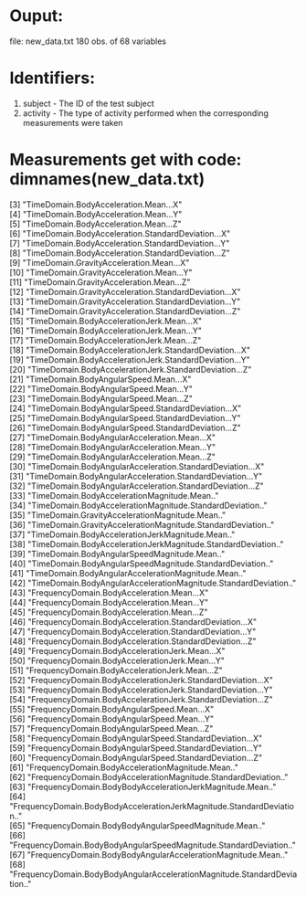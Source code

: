 # Ouput: 
 file: new_data.txt
 180 obs. of 68 variables

# Identifiers:
1. subject  - The ID of the test subject
2. activity  - The type of activity performed when the corresponding measurements were taken

# Measurements get with code: dimnames(new_data.txt)                                                                                                                         
 [3] "TimeDomain.BodyAcceleration.Mean...X"                                    
 [4] "TimeDomain.BodyAcceleration.Mean...Y"                                    
 [5] "TimeDomain.BodyAcceleration.Mean...Z"                                    
 [6] "TimeDomain.BodyAcceleration.StandardDeviation...X"                       
 [7] "TimeDomain.BodyAcceleration.StandardDeviation...Y"                       
 [8] "TimeDomain.BodyAcceleration.StandardDeviation...Z"                       
 [9] "TimeDomain.GravityAcceleration.Mean...X"                                 
[10] "TimeDomain.GravityAcceleration.Mean...Y"                                 
[11] "TimeDomain.GravityAcceleration.Mean...Z"                                 
[12] "TimeDomain.GravityAcceleration.StandardDeviation...X"                    
[13] "TimeDomain.GravityAcceleration.StandardDeviation...Y"                    
[14] "TimeDomain.GravityAcceleration.StandardDeviation...Z"                    
[15] "TimeDomain.BodyAccelerationJerk.Mean...X"                                
[16] "TimeDomain.BodyAccelerationJerk.Mean...Y"                                
[17] "TimeDomain.BodyAccelerationJerk.Mean...Z"                                
[18] "TimeDomain.BodyAccelerationJerk.StandardDeviation...X"                   
[19] "TimeDomain.BodyAccelerationJerk.StandardDeviation...Y"                   
[20] "TimeDomain.BodyAccelerationJerk.StandardDeviation...Z"                   
[21] "TimeDomain.BodyAngularSpeed.Mean...X"                                    
[22] "TimeDomain.BodyAngularSpeed.Mean...Y"                                    
[23] "TimeDomain.BodyAngularSpeed.Mean...Z"                                    
[24] "TimeDomain.BodyAngularSpeed.StandardDeviation...X"                       
[25] "TimeDomain.BodyAngularSpeed.StandardDeviation...Y"                       
[26] "TimeDomain.BodyAngularSpeed.StandardDeviation...Z"                       
[27] "TimeDomain.BodyAngularAcceleration.Mean...X"                             
[28] "TimeDomain.BodyAngularAcceleration.Mean...Y"                             
[29] "TimeDomain.BodyAngularAcceleration.Mean...Z"                             
[30] "TimeDomain.BodyAngularAcceleration.StandardDeviation...X"                
[31] "TimeDomain.BodyAngularAcceleration.StandardDeviation...Y"                
[32] "TimeDomain.BodyAngularAcceleration.StandardDeviation...Z"                
[33] "TimeDomain.BodyAccelerationMagnitude.Mean.."                             
[34] "TimeDomain.BodyAccelerationMagnitude.StandardDeviation.."                
[35] "TimeDomain.GravityAccelerationMagnitude.Mean.."                          
[36] "TimeDomain.GravityAccelerationMagnitude.StandardDeviation.."             
[37] "TimeDomain.BodyAccelerationJerkMagnitude.Mean.."                         
[38] "TimeDomain.BodyAccelerationJerkMagnitude.StandardDeviation.."            
[39] "TimeDomain.BodyAngularSpeedMagnitude.Mean.."                             
[40] "TimeDomain.BodyAngularSpeedMagnitude.StandardDeviation.."                
[41] "TimeDomain.BodyAngularAccelerationMagnitude.Mean.."                      
[42] "TimeDomain.BodyAngularAccelerationMagnitude.StandardDeviation.."         
[43] "FrequencyDomain.BodyAcceleration.Mean...X"                               
[44] "FrequencyDomain.BodyAcceleration.Mean...Y"                               
[45] "FrequencyDomain.BodyAcceleration.Mean...Z"                               
[46] "FrequencyDomain.BodyAcceleration.StandardDeviation...X"                  
[47] "FrequencyDomain.BodyAcceleration.StandardDeviation...Y"                  
[48] "FrequencyDomain.BodyAcceleration.StandardDeviation...Z"                  
[49] "FrequencyDomain.BodyAccelerationJerk.Mean...X"                           
[50] "FrequencyDomain.BodyAccelerationJerk.Mean...Y"                           
[51] "FrequencyDomain.BodyAccelerationJerk.Mean...Z"                           
[52] "FrequencyDomain.BodyAccelerationJerk.StandardDeviation...X"              
[53] "FrequencyDomain.BodyAccelerationJerk.StandardDeviation...Y"              
[54] "FrequencyDomain.BodyAccelerationJerk.StandardDeviation...Z"              
[55] "FrequencyDomain.BodyAngularSpeed.Mean...X"                               
[56] "FrequencyDomain.BodyAngularSpeed.Mean...Y"                               
[57] "FrequencyDomain.BodyAngularSpeed.Mean...Z"                               
[58] "FrequencyDomain.BodyAngularSpeed.StandardDeviation...X"                  
[59] "FrequencyDomain.BodyAngularSpeed.StandardDeviation...Y"                  
[60] "FrequencyDomain.BodyAngularSpeed.StandardDeviation...Z"                  
[61] "FrequencyDomain.BodyAccelerationMagnitude.Mean.."                        
[62] "FrequencyDomain.BodyAccelerationMagnitude.StandardDeviation.."           
[63] "FrequencyDomain.BodyBodyAccelerationJerkMagnitude.Mean.."                
[64] "FrequencyDomain.BodyBodyAccelerationJerkMagnitude.StandardDeviation.."   
[65] "FrequencyDomain.BodyBodyAngularSpeedMagnitude.Mean.."                    
[66] "FrequencyDomain.BodyBodyAngularSpeedMagnitude.StandardDeviation.."       
[67] "FrequencyDomain.BodyBodyAngularAccelerationMagnitude.Mean.."             
[68] "FrequencyDomain.BodyBodyAngularAccelerationMagnitude.StandardDeviation.."
